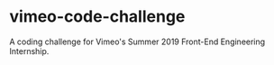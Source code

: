 # vimeo-code-challenge
A coding challenge for Vimeo's Summer 2019 Front-End Engineering Internship.
